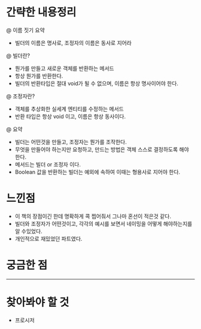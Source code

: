 # 간략한 내용정리

@ 이름 짓기 요약
- 빌더의 이름은 명사로, 조정자의 이름은 동사로 지어라

@ 빌더란?
- 뭔가를 만들고 새로운 객체를 반환하는 메서드
- 항상 뭔가를 반환한다. 
- 빌더의 반환타입은 절대 void가 될 수 없으며, 이름은 항상 명사이어야 한다.

@ 조정자란?
- 객체를 추상화한 실세계 엔티티를 수정하는 메서드
- 반환 타입은 항상 void 이고, 이름은 항상 동사이다.

@ 요약 
- 빌더는 어떤것을 만들고, 조정자는 뭔가를 조작한다.
- 무엇을 만들어야 하는지만 요청하고, 만드는 방법은 객체 스스로 결정하도록 해야 한다.
- 메서드는 빌더 or 조정자 이다.
- Boolean 값을 반환하는 빌더는 예외에 속하여 이때는 형용사로 지어야 한다.


# 느낀점
- 이 책의 장점이긴 한데 명확하게 콕 찝어줘서 그나마 혼선이 적은것 같다.
- 빌더와 조정자가 어떤것이고, 각각의 예시를 보면서 네이밍을 어떻게 해야하는지를 알 수있었다.
- 개인적으로 재밌었던 파트였다.

# 궁금한 점
---

# 찾아봐야 할 것 
- 프로시저 
